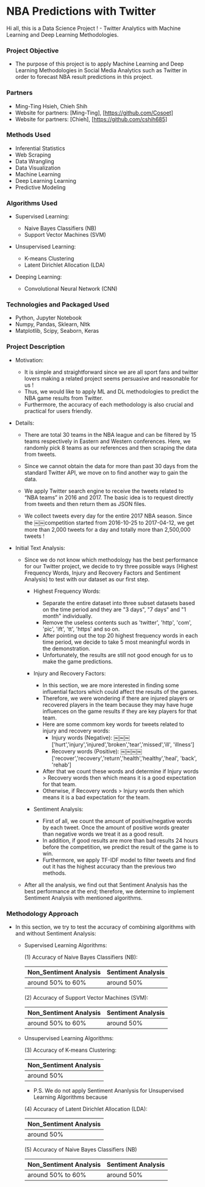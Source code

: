 # NBA Predictions with Twitter
Hi all, this is a Data Science Project ! - Twitter Analytics with Machine Learning and Deep Learning Methodologies.


### Project Objective

* The purpose of this project is to apply Machine Learning and Deep Learning Methodologies in Social Media Analytics such as 
Twitter in order to forecast NBA result predictions in this project.


### Partners

* Ming-Ting Hsieh, Chieh Shih
* Website for partners: [Ming-Ting], [https://github.com/Cosoet]
* Website for partners: [Chieh], [https://github.com/cshih685]


### Methods Used

* Inferential Statistics
* Web Scraping
* Data Wrangling
* Data Visualization
* Machine Learning
* Deep Learning Learning
* Predictive Modeling


### Algorithms Used

- Supervised Learning: 
  - Naive Bayes Classifiers (NB)
  - Support Vector Machines (SVM)
  
- Unsupervised Learning: 
  - K-means Clustering
  - Latent Dirichlet Allocation (LDA)
  
- Deeping Learning: 
  - Convolutional Neural Network (CNN)


### Technologies and Packaged Used

* Python, Jupyter Notebook
* Numpy, Pandas, Sklearn, Nltk
* Matplotlib, Scipy, Seaborn, Keras


### Project Description

* Motivation:

  - It is simple and straightforward since we are all sport fans and twitter lovers making a related project seems persuasive and reasonable for us ! 
  - Thus, we would like to apply ML and DL methodologies to predict the NBA game results from Twitter. 
  - Furthermore, the accuracy of each methodology is also crucial and practical for users friendly.  
  
* Details:

  - There are total 30 teams in the NBA league and can be filtered by 15 teams respectively in Eastern and Western
  conferences. Here, we randomly pick 8 teams as our references and then scraping the data from tweets.
  
  - Since we cannot obtain the data for more than past 30 days from the standard Twitter API, we move on to find another way to gain the data.
  
  - We apply Twitter search engine to receive the tweets related to “NBA teams” in 2016 and 2017. The basic idea is to request directly from tweets and then return them as JSON files.
  
  - We collect tweets every day for the entire 2017 NBA season. Since the ￼￼competition started from 2016-10-25 to 2017-04-12, we get more than 2,000 tweets for a day and totally more than 2,500,000 tweets !  
  
* Initial Text Analysis:

  - Since we do not know which methodology has the best performance for our Twitter project, we decide to try three possible ways (Highest Frequency Words, Injury and Recovery Factors and Sentiment Analysis) to test with our dataset as our first step.
  
    - Highest Frequency Words:
    
      * Separate the entire dataset into three subset datasets based on the time period and they are "3 days", "7 days" and "1 month" individually.
      * Remove the useless contents such as 'twitter', 'http', 'com', 'pic', 'ift', 'tt', 'https' and so on.
      * After pointing out the top 20 highest frequency words in each time period, we decide to take 5 most meaningful words in the demonstration.
      * Unfortunately, the results are still not good enough for us to make the game predictions.

    - Injury and Recovery Factors:
      
      * In this section, we are more interested in finding some influential factors which could affect the results of the games. 
      * Therefore, we were wondering if there are injured players or recovered players in the team because they may have huge influences on the game results if they are key players for that team.
      * Here are some commom key words for tweets related to injury and recovery words:
        * Injury words (Negative): ￼￼￼['hurt','injury','injured','broken','tear','missed','ill', 'illness']
        * Recovery words (Positive): ￼￼￼￼['recover','recovery','return','health','healthy','heal', 'back', 'rehab']
      * After that we count these words and determine if Injury words > Recovery words then which means it is a good expectation for that team. 
      * Otherwise, if Recovery words > Injury words then which means it is a bad expectation for the team.
      
    - Sentiment Analysis:
    
      * First of all, we count the amount of positive/negative words by each tweet. Once the amount of positive words greater than negative words we treat it as a good result.
      * In addition, if good results are more than bad results 24 hours before the competition, we predict the result of the game is to win.
      * Furthermore, we apply TF-IDF model to filter tweets and find out it has the highest accuracy than the previous two methods. 
  
  - After all the analysis, we find out that Sentiment Analysis has the best performance at the end; therefore, we determine to implement Sentiment Analysis with mentioned algorithms.


### Methodology Approach 

* In this section, we try to test the accuracy of combining algorithms with and without Sentiment Analysis:  

  * Supervised Learning Algorithms:
  
    (1) Accuracy of Naive Bayes Classifiers (NB):

      | Non_Sentiment Analysis | Sentiment Analysis |
      | --- | --- |
      | around 50% to 60% | around 50% |


    (2) Accuracy of Support Vector Machines (SVM):

      | Non_Sentiment Analysis | Sentiment Analysis |
      | --- | --- |
      | around 50% to 60% | around 50% |
    
    
  * Unsupervised Learning Algorithms:
    
    (3) Accuracy of K-means Clustering:

      | Non_Sentiment Analysis |
      | --- |
      | around 50% |
    
    
      - P.S. We do not apply Sentiment Ananlysis for Unsupervised Learning Algorithms because 
    
    (4) Accuracy of Latent Dirichlet Allocation (LDA):

      | Non_Sentiment Analysis |
      | --- |
      | around 50% | 
    
    
    (5) Accuracy of Naive Bayes Classifiers (NB)

      | Non_Sentiment Analysis | Sentiment Analysis |
      | --- | --- |
    | around 50% to 60% | around 50% |

